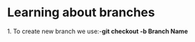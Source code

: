 <h1>Learning about branches</h1>
<p>1. To create new branch we use:-<b>git checkout -b Branch Name</b></p>


